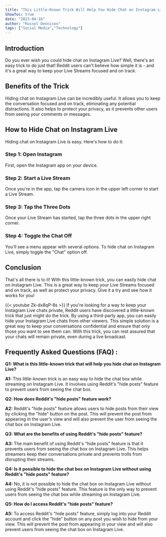 ```yaml
---
title: "This Little-Known Trick Will Help You Hide Chat on Instagram Live - Reddit Users Can't Believe It!"
ShowToc: true 
date: "2023-04-16"
author: "Russel Dennison" 
tags: ["Social Media","Technology"]
---
```

## Introduction
Do you ever wish you could hide chat on Instagram Live? Well, there's an easy trick to do just that! Reddit users can't believe how simple it is - and it's a great way to keep your Live Streams focused and on track. 

## Benefits of the Trick
Hiding chat on Instagram Live can be incredibly useful. It allows you to keep the conversation focused and on track, eliminating any potential distractions. It also helps to protect your privacy, as it prevents other users from seeing your comments or messages.

## How to Hide Chat on Instagram Live
Hiding chat on Instagram Live is easy. Here's how to do it: 

### Step 1: Open Instagram
First, open the Instagram app on your device.

### Step 2: Start a Live Stream
Once you're in the app, tap the camera icon in the upper left corner to start a Live Stream.

### Step 3: Tap the Three Dots
Once your Live Stream has started, tap the three dots in the upper right corner.

### Step 4: Toggle the Chat Off
You'll see a menu appear with several options. To hide chat on Instagram Live, simply toggle the "Chat" option off.

## Conclusion
That's all there is to it! With this little-known trick, you can easily hide chat on Instagram Live. This is a great way to keep your Live Streams focused and on track, as well as protect your privacy. Give it a try and see how it works for you!

{{< youtube Zk-dx8qP-8s >}} 
If you're looking for a way to keep your Instagram Live chats private, Reddit users have discovered a little-known trick that just might do the trick. By using a third-party app, you can easily hide your Instagram Live chats from other viewers. This simple solution is a great way to keep your conversations confidential and ensure that only those you want to see them can. With this trick, you can rest assured that your chats will remain private, even during a live broadcast.

## Frequently Asked Questions (FAQ) :
**Q1: What is this little-known trick that will help you hide chat on Instagram Live?**

**A1:** This little-known trick is an easy way to hide the chat box while streaming on Instagram Live. It involves using Reddit's "hide posts" feature to prevent users from seeing the chat box.

**Q2: How does Reddit's "hide posts" feature work?**

**A2:** Reddit's "hide posts" feature allows users to hide posts from their view by clicking the "hide" button on the post. This will prevent the post from appearing in the user's view and will also prevent the user from seeing the chat box on Instagram Live.

**Q3: What are the benefits of using Reddit's "hide posts" feature?**

**A3:** The main benefit of using Reddit's "hide posts" feature is that it prevents users from seeing the chat box on Instagram Live. This helps streamers keep their conversations private and prevents trolls from disrupting their streams.

**Q4: Is it possible to hide the chat box on Instagram Live without using Reddit's "hide posts" feature?**

**A4:** No, it is not possible to hide the chat box on Instagram Live without using Reddit's "hide posts" feature. This feature is the only way to prevent users from seeing the chat box while streaming on Instagram Live.

**Q5: How do I access Reddit's "hide posts" feature?**

**A5:** To access Reddit's "hide posts" feature, simply log into your Reddit account and click the "hide" button on any post you wish to hide from your view. This will prevent the post from appearing in your view and will also prevent users from seeing the chat box on Instagram Live.


